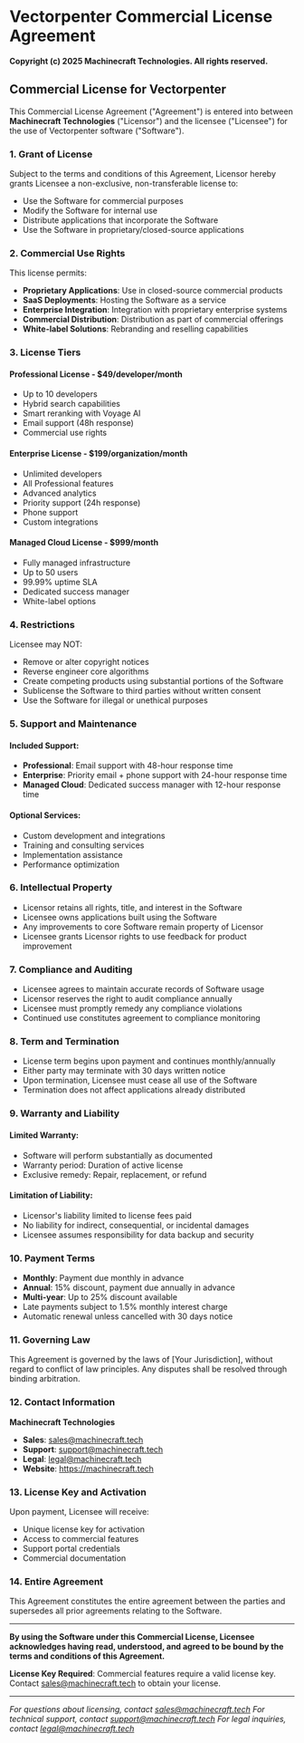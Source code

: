 # Vectorpenter Commercial License Agreement

**Copyright (c) 2025 Machinecraft Technologies. All rights reserved.**

## Commercial License for Vectorpenter

This Commercial License Agreement ("Agreement") is entered into between **Machinecraft Technologies** ("Licensor") and the licensee ("Licensee") for the use of Vectorpenter software ("Software").

### 1. Grant of License

Subject to the terms and conditions of this Agreement, Licensor hereby grants Licensee a non-exclusive, non-transferable license to:

- Use the Software for commercial purposes
- Modify the Software for internal use
- Distribute applications that incorporate the Software
- Use the Software in proprietary/closed-source applications

### 2. Commercial Use Rights

This license permits:
- **Proprietary Applications**: Use in closed-source commercial products
- **SaaS Deployments**: Hosting the Software as a service
- **Enterprise Integration**: Integration with proprietary enterprise systems
- **Commercial Distribution**: Distribution as part of commercial offerings
- **White-label Solutions**: Rebranding and reselling capabilities

### 3. License Tiers

#### Professional License - $49/developer/month
- Up to 10 developers
- Hybrid search capabilities
- Smart reranking with Voyage AI
- Email support (48h response)
- Commercial use rights

#### Enterprise License - $199/organization/month
- Unlimited developers
- All Professional features
- Advanced analytics
- Priority support (24h response)
- Phone support
- Custom integrations

#### Managed Cloud License - $999/month
- Fully managed infrastructure
- Up to 50 users
- 99.99% uptime SLA
- Dedicated success manager
- White-label options

### 4. Restrictions

Licensee may NOT:
- Remove or alter copyright notices
- Reverse engineer core algorithms
- Create competing products using substantial portions of the Software
- Sublicense the Software to third parties without written consent
- Use the Software for illegal or unethical purposes

### 5. Support and Maintenance

#### Included Support:
- **Professional**: Email support with 48-hour response time
- **Enterprise**: Priority email + phone support with 24-hour response time
- **Managed Cloud**: Dedicated success manager with 12-hour response time

#### Optional Services:
- Custom development and integrations
- Training and consulting services
- Implementation assistance
- Performance optimization

### 6. Intellectual Property

- Licensor retains all rights, title, and interest in the Software
- Licensee owns applications built using the Software
- Any improvements to core Software remain property of Licensor
- Licensee grants Licensor rights to use feedback for product improvement

### 7. Compliance and Auditing

- Licensee agrees to maintain accurate records of Software usage
- Licensor reserves the right to audit compliance annually
- Licensee must promptly remedy any compliance violations
- Continued use constitutes agreement to compliance monitoring

### 8. Term and Termination

- License term begins upon payment and continues monthly/annually
- Either party may terminate with 30 days written notice
- Upon termination, Licensee must cease all use of the Software
- Termination does not affect applications already distributed

### 9. Warranty and Liability

#### Limited Warranty:
- Software will perform substantially as documented
- Warranty period: Duration of active license
- Exclusive remedy: Repair, replacement, or refund

#### Limitation of Liability:
- Licensor's liability limited to license fees paid
- No liability for indirect, consequential, or incidental damages
- Licensee assumes responsibility for data backup and security

### 10. Payment Terms

- **Monthly**: Payment due monthly in advance
- **Annual**: 15% discount, payment due annually in advance
- **Multi-year**: Up to 25% discount available
- Late payments subject to 1.5% monthly interest charge
- Automatic renewal unless cancelled with 30 days notice

### 11. Governing Law

This Agreement is governed by the laws of [Your Jurisdiction], without regard to conflict of law principles. Any disputes shall be resolved through binding arbitration.

### 12. Contact Information

**Machinecraft Technologies**
- **Sales**: sales@machinecraft.tech
- **Support**: support@machinecraft.tech
- **Legal**: legal@machinecraft.tech
- **Website**: https://machinecraft.tech

### 13. License Key and Activation

Upon payment, Licensee will receive:
- Unique license key for activation
- Access to commercial features
- Support portal credentials
- Commercial documentation

### 14. Entire Agreement

This Agreement constitutes the entire agreement between the parties and supersedes all prior agreements relating to the Software.

---

**By using the Software under this Commercial License, Licensee acknowledges having read, understood, and agreed to be bound by the terms and conditions of this Agreement.**

**License Key Required**: Commercial features require a valid license key. Contact sales@machinecraft.tech to obtain your license.

---

*For questions about licensing, contact sales@machinecraft.tech*
*For technical support, contact support@machinecraft.tech*
*For legal inquiries, contact legal@machinecraft.tech*
